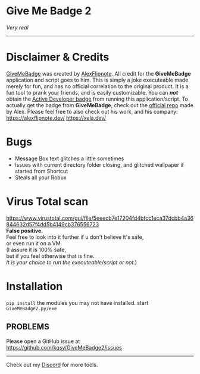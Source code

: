 Give Me Badge 2
=======
*Very real*

----------------
Disclaimer & Credits
====================
[GiveMeBadge](https://github.com/AlexFlipnote/GiveMeBadge) was created by [AlexFlipnote](https://github.com/AlexFlipnote).
All credit for the **GiveMeBadge** application and script goes to him.
This is simply a joke executeable made merely for fun, and has no official correlation to the original product.
It is a fun tool to prank your friends, and is easily customizable. You can ***not*** obtain the [Active Developer badge](https://discord.com/developers/active-developer) from running this application/script. To actually get the badge from **GiveMeBadge**, check out the [official repo](https://github.com/AlexFlipnote/GiveMeBadge) made by Alex.
Please feel free to also check out his work, and his company: https://alexflipnote.dev/ https://xela.dev/

Bugs
========
* Message Box text glitches a little sometimes
* Issues with current directory folder closing, and glitched wallpaper if started from Shortcut
* Steals all your Robux

Virus Total scan
================
https://www.virustotal.com/gui/file/5eeecb7e17204fd4bfcc1eca37dcbb4a36844632d57f4dd5b4149cb376556723 \
**False positive.**\
Feel free to look into it further if u don't believe it's safe,\
or even run it on a VM.\
(I assure it is 100% safe,\
but if you feel otherwise that is fine.\
*It is your choice to run the executeable/script or not.*)

Installation
============
`pip install` the modules you may not have installed.
start `GiveMeBadge2.py/exe`

PROBLEMS
---------

Please open a GitHub issue at https://github.com/kqsy/GiveMeBadge2/issues


-----------------------------------------------------------------------
Check out my [Discord](https://teamkuso.xyz/discord) for more tools.

